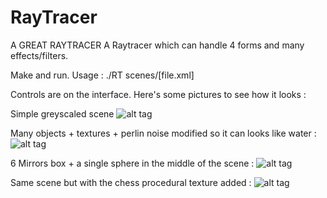 # RayTracer
A GREAT RAYTRACER
A Raytracer which can handle 4 forms and many effects/filters.

Make and run.
Usage : ./RT scenes/[file.xml]

Controls are on the interface. Here's some pictures to see how it looks :


Simple greyscaled scene
![alt tag](https://user-images.githubusercontent.com/27364701/40058249-eaa8f160-5850-11e8-925f-a7fe751c86b5.png)

Many objects + textures + perlin noise modified so it can looks like water :
![alt tag](https://user-images.githubusercontent.com/27364701/40058288-0495be1e-5851-11e8-9a3d-f2abe5c24976.png)

6 Mirrors box + a single sphere in the middle of the scene :
![alt tag](https://user-images.githubusercontent.com/27364701/40058290-0657a8c0-5851-11e8-925b-2f659922313f.png)

Same scene but with the chess procedural texture added :
![alt tag](https://user-images.githubusercontent.com/27364701/40058292-07b771b4-5851-11e8-8138-00aee177dbb0.png)
